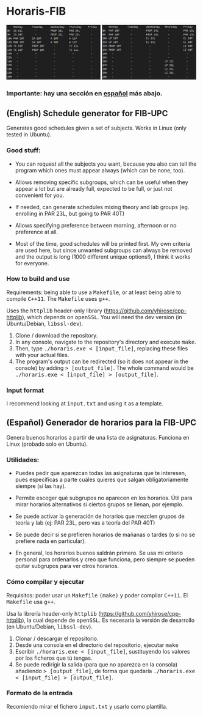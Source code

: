 # Horaris-FIB

<img src="https://raw.githubusercontent.com/DarkJaslo/Horaris-FIB/master/img/screenshot1.PNG" alt="image 1" title = "Normal output" width="49%" height="49%"> <img src="https://raw.githubusercontent.com/DarkJaslo/Horaris-FIB/master/img/screenshot2.PNG" alt="image 2" title = "Mixed groups" width="49%" height="49%">

### Importante: hay una sección en [español](#español-generador-de-horarios-para-la-fib-upc) más abajo.

## (English) Schedule generator for FIB-UPC 
Generates good schedules given a set of subjects. Works in Linux (only tested in Ubuntu).
### Good stuff:

* You can request all the subjects you want, because you also can tell the program which ones must appear always (which can be none, too).

* Allows removing specific subgroups, which can be useful when they appear a lot but are already full, expected to be full, or just not convenient for you.

* If needed, can generate schedules mixing theory and lab groups (eg. enrolling in PAR 23L, but going to PAR 40T)

* Allows specifying preference between morning, afternoon or no preference at all.

* Most of the time, good schedules will be printed first. My own criteria are used here, but since unwanted subgroups can always be removed and the output is long (1000 different unique options!), I think it works for everyone.

### How to build and use
Requirements: being able to use a <tt>Makefile</tt>, or at least being able to compile <tt>C++11</tt>. The <tt>Makefile</tt> uses <tt>g++</tt>.

Uses the <tt>httplib</tt> header-only library (https://github.com/yhirose/cpp-httplib), which depends on <tt>openSSL</tt>. You will need the dev version (in Ubuntu/Debian, <tt>libssl-dev</tt>).

1. Clone / download the repository.
2. In any console, navigate to the repository's directory and execute <tt>make</tt>.
3. Then, type <tt>./horaris.exe < [input_file]</tt>, replacing these files with your actual files.
4. The program's output can be redirected (so it does not appear in the console) by adding <tt> > [output_file]</tt>. The whole command would be <tt>./horaris.exe < [input_file] > [output_file]</tt>.

### Input format

I recommend looking at <tt>input.txt</tt> and using it as a template.

## (Español) Generador de horarios para la FIB-UPC 
Genera buenos horarios a partir de una lista de asignaturas. Funciona en Linux (probado solo en Ubuntu).
### Utilidades: 

* Puedes pedir que aparezcan todas las asignaturas que te interesen, pues especificas a parte cuáles quieres que salgan obligatoriamente siempre (si las hay).

* Permite escoger qué subgrupos no aparecen en los horarios. Útil para mirar horarios alternativos si ciertos grupos se llenan, por ejemplo.

* Se puede activar la generación de horarios que mezclen grupos de teoría y lab (ej: PAR 23L, pero vas a teoría del PAR 40T)

* Se puede decir si se prefieren horarios de mañanas o tardes (o si no se prefiere nada en particular).

* En general, los horarios buenos saldrán primero. Se usa mi criterio personal para ordenarlos y creo que funciona, pero siempre se pueden quitar subgrupos para ver otros horarios.

### Cómo compilar y ejecutar
Requisitos: poder usar un <tt>Makefile</tt> <tt>(make)</tt> y poder compilar <tt>C++11</tt>. El <tt>Makefile</tt> usa <tt>g++</tt>.

Usa la librería header-only <tt>httplib</tt> (https://github.com/yhirose/cpp-httplib), la cual depende de <tt>openSSL</tt>. Es necesaria la versión de desarrollo (en Ubuntu/Debian, <tt>libssl-dev</tt>).

1. Clonar / descargar el repositorio.
2. Desde una consola en el directorio del repositorio, ejecutar <tt>make</tt> 
3. Escribir <tt>./horaris.exe < [input_file]</tt>, sustituyendo los valores por los ficheros que tú tengas.
4. Se puede redirigir la salida (para que no aparezca en la consola) añadiendo <tt> > [output_file]</tt>, de forma que quedaría <tt>./horaris.exe < [input_file] > [output_file]</tt>.

### Formato de la entrada

Recomiendo mirar el fichero <tt>input.txt</tt> y usarlo como plantilla.